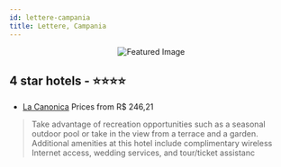 ```yaml
---
id: lettere-campania
title: Lettere, Campania
---
```


<center><img src="https://i.travelapi.com/hotels/16000000/15770000/15765000/15764969/0ef232db_z.jpg" alt="Featured Image" /></center>


##  4 star hotels - ⭐️⭐️⭐️⭐️

-    [La Canonica](https://us.hurb.com/hotels/lettere/la-canonica-JNP-JP934407?cmp=18055) Prices from R$ 246,21
   > Take advantage of recreation opportunities such as a seasonal outdoor pool or take in the view from a terrace and a garden. Additional amenities at this hotel include complimentary wireless Internet access, wedding services, and tour/ticket assistanc
